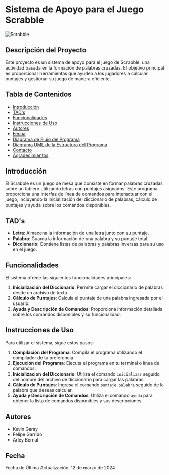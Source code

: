 # Sistema de Apoyo para el Juego Scrabble

![Scrabble]([https://www.hola.com/mascotas/20180925130054/consejos-para-cuidar-a-un-gatito-recien-nacido-cs/](https://static3.depositphotos.com/1005412/222/i/950/depositphotos_2224195-stock-photo-kitten-lays-gray-background.jpg))

## Descripción del Proyecto

Este proyecto es un sistema de apoyo para el juego de Scrabble, una actividad basada en la formación de palabras cruzadas. El objetivo principal es proporcionar herramientas que ayuden a los jugadores a calcular puntajes y gestionar su juego de manera eficiente.

## Tabla de Contenidos

- [Introducción](#introducción)
- [TAD's](#tads)
- [Funcionalidades](#funcionalidades)
- [Instrucciones de Uso](#instrucciones-de-uso)
- [Autores](#autores)
- [Fecha](#fecha)
- [Diagrama de Flujo del Programa](#diagrama-de-flujo-del-programa)
- [Diagrama UML de la Estructura del Programa](#diagrama-uml-de-la-estructura-del-programa)
- [Contacto](#contacto)
- [Agradecimientos](#agradecimientos)

## Introducción

El Scrabble es un juego de mesa que consiste en formar palabras cruzadas sobre un tablero utilizando letras con puntajes asignados. Este programa proporciona una interfaz de línea de comandos para interactuar con el juego, incluyendo la inicialización del diccionario de palabras, cálculo de puntajes y ayuda sobre los comandos disponibles.

## TAD's

- **Letra**: Almacena la información de una letra junto con su puntaje.
- **Palabra**: Guarda la información de una palabra y su puntaje total.
- **Diccionario**: Contiene listas de palabras y palabras inversas para su uso en el juego.

## Funcionalidades

El sistema ofrece las siguientes funcionalidades principales:

1. **Inicialización del Diccionario**: Permite cargar el diccionario de palabras desde un archivo de texto.
2. **Cálculo de Puntajes**: Calcula el puntaje de una palabra ingresada por el usuario.
3. **Ayuda y Descripción de Comandos**: Proporciona información detallada sobre los comandos disponibles y su funcionalidad.

## Instrucciones de Uso

Para utilizar el sistema, sigue estos pasos:

1. **Compilación del Programa**: Compila el programa utilizando el compilador de tu preferencia.
2. **Ejecución del Programa**: Ejecuta el programa en tu terminal o línea de comandos.
3. **Inicialización del Diccionario**: Utiliza el comando `inicializar` seguido del nombre del archivo de diccionario para cargar las palabras.
4. **Cálculo de Puntajes**: Ingresa el comando `puntaje palabra` seguido de la palabra que deseas calcular.
5. **Ayuda y Descripción de Comandos**: Utiliza el comando `ayuda` para obtener la lista de comandos disponibles y sus descripciones.

## Autores

- Kevin Garay
- Felipe Garrido
- Arley Bernal

## Fecha

Fecha de Última Actualización: 12 de marzo de 2024
